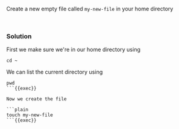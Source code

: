 
Create a new empty file called `my-new-file` in your home directory

<br>

### Solution
First we make sure we're in our home directory using

```plain
cd ~
```

We can list the current directory using

```plain
pwd
```{{exec}}

Now we create the file

```plain
touch my-new-file
```{{exec}}
